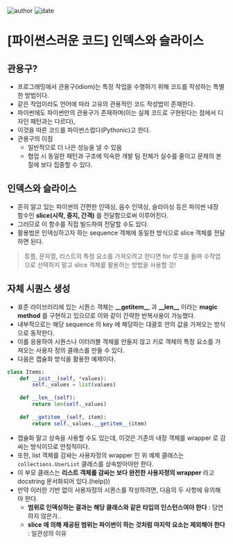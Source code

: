 
![author](https://img.shields.io/badge/author-daesungRa-lightgray.svg?style=flat-square)
![date](https://img.shields.io/badge/date-190602-lightgray.svg?style=flat-square)

# [파이썬스러운 코드] 인덱스와 슬라이스

## 관용구?

- 프로그래밍에서 관용구(idiom)는 특정 작업을 수행하기 위해 코드를 작성하는 특별한 방법이다.
- 같은 작업이라도 언어에 따라 고유의 관용적인 코드 작성법이 존재한다.
- 파이썬에도 파이썬만의 관용구가 존재하며(이는 실제 코드로 구현된다는 점에서 디자인 패턴과는 다르다),
- 이것을 따른 코드를 파이썬스럽다(Pythonic)고 한다.
- 관용구의 이점
    * 일반적으로 더 나은 성능을 낼 수 있음
    * 협업 시 동일한 패턴과 구조에 익숙한 개발 팀 전체가 실수를 줄이고 문제의 본질에 보다 집중할 수 있다.

## 인덱스와 슬라이스

- 흔히 알고 있는 파이썬의 간편한 인덱싱, 음수 인덱싱, 슬라이싱 등은 파이썬 내장 함수인 **slice(시작, 중지, 간격)** 를 전달함으로써 이루어진다.
- 그러므로 이 함수를 직접 빌드하여 전달할 수도 있다.
- 활용법은 인덱싱하고자 하는 sequence 객체에 동일한 방식으로 slice 객체를 전달하면 된다.

> 튜플, 문자열, 리스트의 특정 요소를 가져오려고 한다면 for 루프를 돌며 수작업으로 선택하지 말고 slice 객체를 활용하는 방법을 사용할 것!

## 자체 시퀀스 생성

- 표준 라이브러리에 있는 시퀀스 객체는 **\_\_getitem\_\_** 과 **\_\_len\_\_** 이라는 **magic method** 를 구현하고 있으므로 이와 같이 간략한 반복사용이 가능했다.
- 내부적으로는 해당 sequence 의 key 에 해당하는 대괄호 안의 값을 가져오는 방식으로 동작한다.
- 이를 응용하여 시퀀스나 이터러블 객체를 만들지 않고 키로 객체의 특정 요소를 가져오는 사용자 정의 클래스를 만들 수 있다.
- 다음은 캡슐화 방식을 활용한 예제이다.
```python
class Items:
    def __init__(self, *values):
        self._values = list(values)
    
    def __len__(self):
        return len(self._values)
    
    def __getitem__(self, item):
        return self._values.__getitem__(item)
```
- 캡슐화 말고 상속을 사용할 수도 있는데, 이것은 기존의 내장 객체를 wrapper 로 감싸는 방식이므로 안정적이다.
- 또한, list 객체를 감싸는 사용자정의 wrapper 인 위 예제 클래스는 ```collections.UserList``` 클래스를 상속받아야만 한다.
- 이 부모 클래스는 **리스트 객체를 감싸는 보다 완전한 사용자정의 wrapper** 라고 docstring 문서화되어 있다.(help())
- 만약 이러한 기반 없이 사용자정의 시퀀스를 작성하려면, 다음의 두 사항에 유의해야 한다.
    * **범위로 인덱싱하는 결과는 해당 클래스와 같은 타입의 인스턴스여야 한다** : 당연하지 않은가..
    * **slice 에 의해 제공된 범위는 파이썬이 하는 것처럼 마지막 요소는 제외해야 한다** : 일관성의 이유




